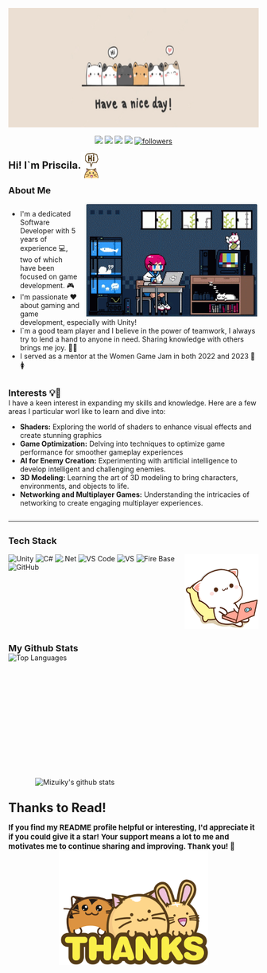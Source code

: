 
<p align="center">
<img src='Resources\cat banner.png ' width="1000" height="240" alt="banner" alt="Cat banner"> </img>
</p>

<p align="center">
    <a href="https://www.linkedin.com/in/prisciladarochaalves/"><img src="https://img.shields.io/badge/linkedin-%230077B5.svg?style=flat&logo=Linkedin&logoColor=white"/></a>
    <a href="priscila.mizuiky@gmail.com"><img src="https://img.shields.io/badge/priscila.mizuiky@gmail-D14836?style=flat&logo=Gmail&logoColor=white"/></a>
    <a href="https://mizuiky.itch.io"><img src="https://img.shields.io/badge/Itch-%23FF0B34.svg?style=flat&logo=Itch.io&logoColor=white"/></a>
    <a href="https://globalgamejam.org/users/mizuiky?check_logged_in=1"><img src="https://img.shields.io/badge/Global Game Jam-%23FF0B34.svg?style=flat&logo=GGJ&logoColor=white&color=8247E5"/></a>
    <a href="https://github.com/Mizuiky?tab=followers">
    <img src="https://img.shields.io/github/followers/Mizuiky.svg?style=social&label=Follow&maxAge=2592000" alt="followers"/></a>
</p>

<div style="display: flex; flex-wrap: wrap">
    <p>
        <span style="font-size: 20px;">
            <strong>Hi! I`m Priscila.</strong> 
        </span>
    </p>
    <img alt="Mizuiky's github stats" src="Resources\kawaii-cute.gif" style="width: 35px; height: 30; float: center;"/>
</div>
<p>
    <span style="font-size: 18px;">
        <strong>About Me</strong> 
    </span>
</p>
<div style="display: flex; flex-wrap: wrap">  
    <div>
        <img alt="Girl Coding" src="Resources/girl-pixel.gif" style="width: 350px; height: auto; float: right; margin-left: 10px;">
        <p>
            <ul>
                <li>I'm a dedicated Software Developer with 5 years of experience 💻, two of which have been focused on game development. 🎮</li>
                <li>I'm passionate ❤️ about gaming and game development, especially with Unity!</li>
                <li>I`m a good team player and I believe in the power of teamwork, I always try to lend a hand to anyone in need. Sharing knowledge with others brings me joy. 🤗🌟</li>
                <li>I served as a mentor at the Women Game Jam in both 2022 and 2023 💼🚺</li>       
            </ul>
            <p>
                </br>
                <span style="font-size: 18px;">
                    <strong>Interests 💡📖</strong> 
                </span>
                </br>
                I have a keen interest in expanding my skills and knowledge. Here are a few areas I particular worl like to learn and dive into:
                </br>
                <ul>
                    <li><strong>Shaders:</strong> Exploring the world of shaders to enhance visual effects and create stunning graphics</li>
                    <li><strong>Game Optimization:</strong> Delving into techniques to optimize game performance for smoother gameplay experiences</li>
                    <li><strong>AI for Enemy Creation:</strong> Experimenting with artificial intelligence to develop intelligent and challenging enemies.</li>
                    <li><strong>3D Modeling:</strong> Learning the art of 3D modeling to bring characters, environments, and objects to life.</li> 
                    <li><strong>Networking and Multiplayer Games:</strong> Understanding the intricacies of networking to create engaging multiplayer experiences.</li>      
                </ul>
            </P>
        </p>  
    </div>     
</div>

------
<div style="display: flex; flex-wrap: wrap">
    <p>
        <span style="font-size: 18px; text-align: left">
            <strong>Tech Stack</strong>
          </br>     
        </span>
        </br>
        <img alt="Cat Coding" src="Resources\mochi-peach.gif" style="width: 150px; height: 150px; float: right;"/>
        <img alt="Unity" src="https://img.shields.io/badge/unity-%23000000.svg?style=for-the-badge&logo=unity&logoColor=white"/>
        <img alt="C#" src="https://img.shields.io/badge/c%23-%23239120.svg?style=for-the-badge&logo=csharp&logoColor=white"/>
        <img alt=".Net" src="https://img.shields.io/badge/.NET-5C2D91?style=for-the-badge&logo=.net&logoColor=white"/>
        <img alt="VS Code" src="https://img.shields.io/badge/Visual%20Studio%20Code-0078d7.svg?style=for-the-badge&logo=visual-studio-code&logoColor=white"/>
        <img alt="VS" src="https://img.shields.io/badge/Visual%20Studio-5C2D91.svg?style=for-the-badge&logo=visual-studio&logoColor=white"/>
        <img alt="Fire Base" src="https://img.shields.io/badge/firebase-%23039BE5.svg?style=for-the-badge&logo=firebase"/>
        <img alt="GitHub" src="https://img.shields.io/badge/github-%23121011.svg?style=for-the-badge&logo=github&logoColor=white"/>
    </p>
<div>  

<div style="display: flex; flex-wrap: wrap">
    <p>
        <span style="font-size: 18px;">
            <strong>My Github Stats</strong>
        </span> 
        </br>
        <img alt="Top Languages" src="https://github-readme-stats.vercel.app/api/top-langs/?username=Mizuiky&show_icons=true&theme=radical" style="width: 250px; height: 250px; float: left;">
        <img alt="Mizuiky's github stats" src="https://github-readme-stats.vercel.app/api?username=Mizuiky&show_icons=true&theme=radical" style="width: 450px; height: 250; float: right;"/>
    </p>
</div>

<p>
    <span style="font-size: 25px;">
        <strong>Thanks to Read!</strong>
    </span> 
    </br>
</p>
<p style="font-size: 15px;">
    <span>
        <strong>If you find my README profile helpful or interesting, I'd appreciate it if you could give it a star! Your support means a lot to me and motivates me to continue sharing and improving. Thank you! 🌟</strong>
    </span>
    <img alt="Thanks Cats" src="Resources\kawaii-cute (1).gif" style="width: 300px; height: 250; display: block; margin-left: auto; margin-right: auto;"/>
</p>





















